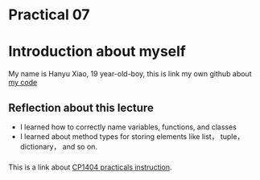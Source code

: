 # Practical 07

# Introduction about myself
My name is Hanyu Xiao, 19 year-old-boy, this is link my own github about [my code ](https://github.com/HanyuXiao05)


## Reflection about this lecture

* I learned how to correctly name variables, functions, and classes
* I learned about method types for storing elements like list， tuple， dictionary， and so on.

###
This is a link about [CP1404 practicals instruction](https://github.com/CP1404/Practicals/tree/master/prac_07).